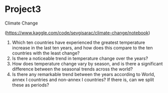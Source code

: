 # Project3
Climate Change 

(https://www.kaggle.com/code/sevgisarac/climate-change/notebook)

1. Which ten countries have experienced the greatest temperature increase in the last ten years, and how does this compare to the ten countries with the least change?
2. Is there a noticeable trend in temperature change over the years?
3. How does temperature change vary by season, and is there a significant difference between the seasonal trends across the world?
4. Is there any remarkable trend between the years according to World, annex I countries and non-annex I countries? If there is, can we split these as periods?
